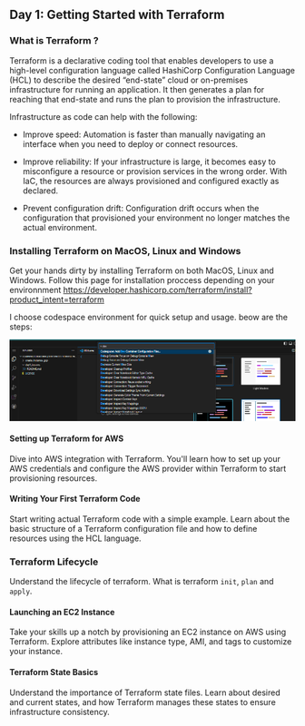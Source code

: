 ## Day 1: Getting Started with Terraform

### What is Terraform ?

Terraform is a declarative coding tool that enables developers to use a high-level configuration language called HashiCorp Configuration Language (HCL) to describe the desired “end-state” cloud or on-premises infrastructure for running an application. It then generates a plan for reaching that end-state and runs the plan to provision the infrastructure.

Infrastructure as code can help with the following:

- Improve speed: Automation is faster than manually navigating an interface when you need to deploy or connect resources.

- Improve reliability: If your infrastructure is large, it becomes easy to misconfigure a resource or provision services in the wrong order. With IaC, the resources are always provisioned and configured exactly as declared.

- Prevent configuration drift: Configuration drift occurs when the configuration that provisioned your environment no longer matches the actual environment.


### Installing Terraform on MacOS, Linux and Windows

Get your hands dirty by installing Terraform on both MacOS, Linux and Windows. Follow this page for installation proccess depending on your environnment https://developer.hashicorp.com/terraform/install?product_intent=terraform

I choose codespace environment for quick setup and usage. beow are the steps:

![alt text](image.png)


#### Setting up Terraform for AWS

Dive into AWS integration with Terraform. You'll learn how to set up your AWS credentials and configure the AWS provider within Terraform to start provisioning resources.

#### Writing Your First Terraform Code

Start writing actual Terraform code with a simple example. Learn about the basic structure of a Terraform configuration file and how to define resources using the HCL language.

### Terraform Lifecycle

Understand the lifecycle of terraform. What is terraform `init`, `plan` and `apply`.

#### Launching an EC2 Instance

Take your skills up a notch by provisioning an EC2 instance on AWS using Terraform. Explore attributes like instance type, AMI, and tags to customize your instance.

#### Terraform State Basics

Understand the importance of Terraform state files. Learn about desired and current states, and how Terraform manages these states to ensure infrastructure consistency.